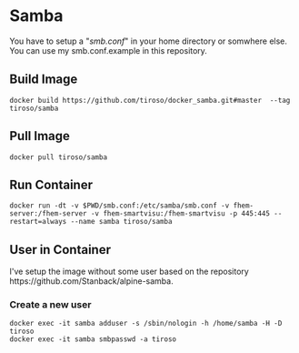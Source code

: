 <h1>Samba</h1>
<p>You have to setup a "<i>smb.conf</i>" in your home directory or somwhere else. You can use my smb.conf.example in this repository.</p>

<h2>Build Image</h2>
<p><code>docker build https://github.com/tiroso/docker_samba.git#master  --tag tiroso/samba</code></p>

<h2>Pull Image</h2>
<p><code>docker pull tiroso/samba</code></p>

<h2>Run Container</h2>
<p><code>docker run -dt -v $PWD/smb.conf:/etc/samba/smb.conf -v fhem-server:/fhem-server -v fhem-smartvisu:/fhem-smartvisu -p 445:445 --restart=always --name samba tiroso/samba</code></p>

<h2>User in Container</h2>
<p>I've setup the image without some user based on the repository https://github.com/Stanback/alpine-samba.</p>
<h3>Create a new user</h3>
<p><code>docker exec -it samba adduser -s /sbin/nologin -h /home/samba -H -D tiroso</code><br>
  <code>docker exec -it samba smbpasswd -a tiroso</code></p>
